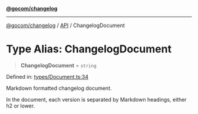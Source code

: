 [**@gocom/changelog**](../README.md)

***

[@gocom/changelog](../README.md) / [API](../Public/API.md) / ChangelogDocument

# Type Alias: ChangelogDocument

> **ChangelogDocument** = `string`

Defined in: [types/Document.ts:34](https://github.com/gocom/changelog/blob/6ecf3d82271243a19bf949b1b2aa8e1b05030346/src/types/Document.ts#L34)

Markdown formatted changelog document.

In the document, each version is separated by Markdown headings, either h2 or lower.
